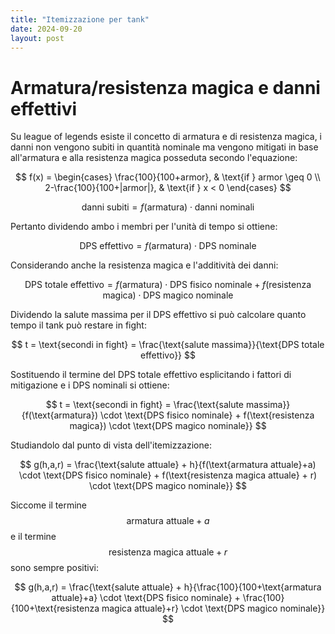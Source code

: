 ```yaml
---
title: "Itemizzazione per tank"
date: 2024-09-20
layout: post
---
```


# Armatura/resistenza magica e danni effettivi

Su league of legends esiste il concetto di armatura e di resistenza magica, i danni non vengono subiti in quantità nominale ma vengono mitigati in base all'armatura e alla resistenza magica posseduta secondo l'equazione:

$$
f(x) = 
\begin{cases} 
    \frac{100}{100+armor}, & \text{if } armor \geq 0 \\
    2-\frac{100}{100+|armor|}, & \text{if } x < 0 
\end{cases}
$$

$$
\text{danni subiti} = f(\text{armatura}) \cdot \text{danni nominali}
$$

Pertanto dividendo ambo i membri per l'unità di tempo si ottiene:

$$
\text{DPS effettivo} = f(\text{armatura}) \cdot \text{DPS nominale}
$$

Considerando anche la resistenza magica e l'additività dei danni:

$$
\text{DPS totale effettivo} = f(\text{armatura}) \cdot \text{DPS fisico nominale} + f(\text{resistenza magica}) \cdot \text{DPS magico nominale}
$$

Dividendo la salute massima per il DPS effettivo si può calcolare quanto tempo il tank può restare in fight:

$$
t = \text{secondi in fight} = \frac{\text{salute massima}}{\text{DPS totale effettivo}}
$$

Sostituendo il termine del DPS totale effettivo esplicitando i fattori di mitigazione e i DPS nominali si ottiene:

$$
t = \text{secondi in fight} = \frac{\text{salute massima}}{f(\text{armatura}) \cdot \text{DPS fisico nominale} + f(\text{resistenza magica}) \cdot \text{DPS magico nominale}}
$$

Studiandolo dal punto di vista dell'itemizzazione:

$$
g(h,a,r) = \frac{\text{salute attuale} + h}{f(\text{armatura attuale}+a) \cdot \text{DPS fisico nominale} + f(\text{resistenza magica attuale} + r) \cdot \text{DPS magico nominale}}
$$

Siccome il termine $$\text{armatura attuale}+a$$ e il termine $$\text{resistenza magica attuale}+r$$ sono sempre positivi:

$$
g(h,a,r) = \frac{\text{salute attuale} + h}{\frac{100}{100+\text{armatura attuale}+a} \cdot \text{DPS fisico nominale} + \frac{100}{100+\text{resistenza magica attuale}+r} \cdot \text{DPS magico nominale}}
$$
